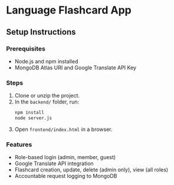 # Language Flashcard App

## Setup Instructions

### Prerequisites
- Node.js and npm installed
- MongoDB Atlas URI and Google Translate API Key

### Steps
1. Clone or unzip the project.
2. In the `backend/` folder, run:
   ```bash
   npm install
   node server.js
   ```
3. Open `frontend/index.html` in a browser.

### Features
- Role-based login (admin, member, guest)
- Google Translate API integration
- Flashcard creation, update, delete (admin only), view (all roles)
- Accountable request logging to MongoDB
